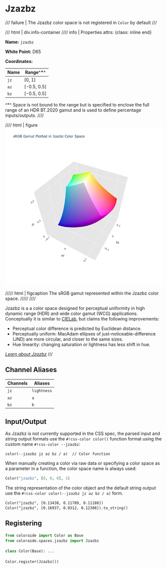# Jzazbz

/// failure | The Jzazbz color space is not registered in `Color` by default
///

/// html | div.info-container
//// info | Properties
    attrs: {class: inline end}

  **Name:** `jzazbz`

  **White Point:** D65

  **Coordinates:**

  Name | Range^\*^
  ---- | ---------
  `jz` | [0, 1]
  `az` | [-0.5, 0.5]
  `bz` | [-0.5, 0.5]

  ^\*^ Space is not bound to the range but is specified to enclose the full range of an HDR BT.2020 gamut and is used
  to define percentage inputs/outputs.
////

//// html | figure
![Jzazbz](../images/jzazbz-3d.png)

///// html | figcaption
The sRGB gamut represented within the Jzazbz color space.
/////
////

Jzazbz is a a color space designed for perceptual uniformity in high dynamic range (HDR) and wide color gamut (WCG)
applications. Conceptually it is similar to [CIELab](./lab.md), but claims the following improvements:

- Perceptual color difference is predicted by Euclidean distance.
- Perceptually uniform: MacAdam ellipses of just-noticeable-difference (JND) are more circular, and closer to the same
  sizes.
- Hue linearity: changing saturation or lightness has less shift in hue.

_[Learn about Jzazbz](https://www.osapublishing.org/oe/fulltext.cfm?uri=oe-25-13-15131&id=368272)_
///

## Channel Aliases

Channels | Aliases
-------- | -------
`jz`     | `lightness`
`az`     | `a`
`bz`     | `b`

## Input/Output

As Jzazbz is not currently supported in the CSS spec, the parsed input and string output formats use the
`#!css-color color()` function format using the custom name `#!css-color --jzazbz`:

```css-color
color(--jzazbz jz az bz / a)  // Color function
```

When manually creating a color via raw data or specifying a color space as a parameter in a function, the color
space name is always used:

```py
Color("jzazbz", [0, 0, 0], 1)
```

The string representation of the color object and the default string output use the
`#!css-color color(--jzazbz jz az bz / a)` form.

```playground
Color("jzazbz", [0.13438, 0.11789, 0.11188])
Color("jzazbz", [0.16937, 0.0312, 0.12308]).to_string()
```

## Registering

```py
from coloraide import Color as Base
from coloraide.spaces.jzazbz import Jzazbz

class Color(Base): ...

Color.register(Jzazbz())
```
